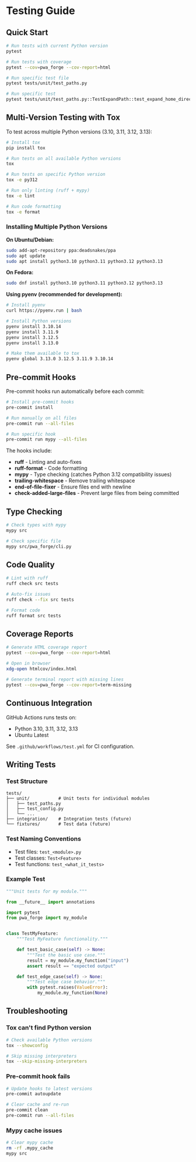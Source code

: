 # Testing Guide

## Quick Start

```bash
# Run tests with current Python version
pytest

# Run tests with coverage
pytest --cov=pwa_forge --cov-report=html

# Run specific test file
pytest tests/unit/test_paths.py

# Run specific test
pytest tests/unit/test_paths.py::TestExpandPath::test_expand_home_directory
```

## Multi-Version Testing with Tox

To test across multiple Python versions (3.10, 3.11, 3.12, 3.13):

```bash
# Install tox
pip install tox

# Run tests on all available Python versions
tox

# Run tests on specific Python version
tox -e py312

# Run only linting (ruff + mypy)
tox -e lint

# Run code formatting
tox -e format
```

### Installing Multiple Python Versions

**On Ubuntu/Debian:**
```bash
sudo add-apt-repository ppa:deadsnakes/ppa
sudo apt update
sudo apt install python3.10 python3.11 python3.12 python3.13
```

**On Fedora:**
```bash
sudo dnf install python3.10 python3.11 python3.12 python3.13
```

**Using pyenv (recommended for development):**
```bash
# Install pyenv
curl https://pyenv.run | bash

# Install Python versions
pyenv install 3.10.14
pyenv install 3.11.9
pyenv install 3.12.5
pyenv install 3.13.0

# Make them available to tox
pyenv global 3.13.0 3.12.5 3.11.9 3.10.14
```

## Pre-commit Hooks

Pre-commit hooks run automatically before each commit:

```bash
# Install pre-commit hooks
pre-commit install

# Run manually on all files
pre-commit run --all-files

# Run specific hook
pre-commit run mypy --all-files
```

The hooks include:
- **ruff** - Linting and auto-fixes
- **ruff-format** - Code formatting
- **mypy** - Type checking (catches Python 3.12 compatibility issues)
- **trailing-whitespace** - Remove trailing whitespace
- **end-of-file-fixer** - Ensure files end with newline
- **check-added-large-files** - Prevent large files from being committed

## Type Checking

```bash
# Check types with mypy
mypy src

# Check specific file
mypy src/pwa_forge/cli.py
```

## Code Quality

```bash
# Lint with ruff
ruff check src tests

# Auto-fix issues
ruff check --fix src tests

# Format code
ruff format src tests
```

## Coverage Reports

```bash
# Generate HTML coverage report
pytest --cov=pwa_forge --cov-report=html

# Open in browser
xdg-open htmlcov/index.html

# Generate terminal report with missing lines
pytest --cov=pwa_forge --cov-report=term-missing
```

## Continuous Integration

GitHub Actions runs tests on:
- Python 3.10, 3.11, 3.12, 3.13
- Ubuntu Latest

See `.github/workflows/test.yml` for CI configuration.

## Writing Tests

### Test Structure

```
tests/
├── unit/           # Unit tests for individual modules
│   ├── test_paths.py
│   ├── test_config.py
│   └── ...
├── integration/    # Integration tests (future)
└── fixtures/       # Test data (future)
```

### Test Naming Conventions

- Test files: `test_<module>.py`
- Test classes: `Test<Feature>`
- Test functions: `test_<what_it_tests>`

### Example Test

```python
"""Unit tests for my module."""

from __future__ import annotations

import pytest
from pwa_forge import my_module


class TestMyFeature:
    """Test MyFeature functionality."""

    def test_basic_case(self) -> None:
        """Test the basic use case."""
        result = my_module.my_function("input")
        assert result == "expected output"

    def test_edge_case(self) -> None:
        """Test edge case behavior."""
        with pytest.raises(ValueError):
            my_module.my_function(None)
```

## Troubleshooting

### Tox can't find Python version

```bash
# Check available Python versions
tox --showconfig

# Skip missing interpreters
tox --skip-missing-interpreters
```

### Pre-commit hook fails

```bash
# Update hooks to latest versions
pre-commit autoupdate

# Clear cache and re-run
pre-commit clean
pre-commit run --all-files
```

### Mypy cache issues

```bash
# Clear mypy cache
rm -rf .mypy_cache
mypy src
```
